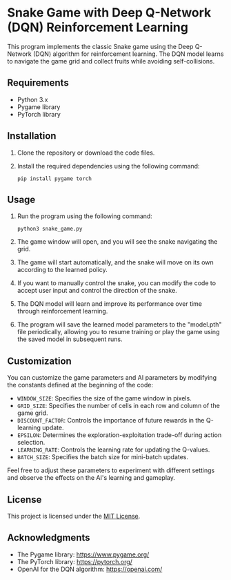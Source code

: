 # Snake Game with Deep Q-Network (DQN) Reinforcement Learning

This program implements the classic Snake game using the Deep Q-Network (DQN) algorithm for reinforcement learning. The DQN model learns to navigate the game grid and collect fruits while avoiding self-collisions.

## Requirements

- Python 3.x
- Pygame library
- PyTorch library

## Installation

1. Clone the repository or download the code files.
2. Install the required dependencies using the following command:

   ```
   pip install pygame torch
   ```

## Usage

1. Run the program using the following command:

   ```
   python3 snake_game.py
   ```

2. The game window will open, and you will see the snake navigating the grid.
3. The game will start automatically, and the snake will move on its own according to the learned policy.
4. If you want to manually control the snake, you can modify the code to accept user input and control the direction of the snake.
5. The DQN model will learn and improve its performance over time through reinforcement learning.
6. The program will save the learned model parameters to the "model.pth" file periodically, allowing you to resume training or play the game using the saved model in subsequent runs.

## Customization

You can customize the game parameters and AI parameters by modifying the constants defined at the beginning of the code:

- `WINDOW_SIZE`: Specifies the size of the game window in pixels.
- `GRID_SIZE`: Specifies the number of cells in each row and column of the game grid.
- `DISCOUNT_FACTOR`: Controls the importance of future rewards in the Q-learning update.
- `EPSILON`: Determines the exploration-exploitation trade-off during action selection.
- `LEARNING_RATE`: Controls the learning rate for updating the Q-values.
- `BATCH_SIZE`: Specifies the batch size for mini-batch updates.

Feel free to adjust these parameters to experiment with different settings and observe the effects on the AI's learning and gameplay.

## License

This project is licensed under the [MIT License](LICENSE).

## Acknowledgments

- The Pygame library: https://www.pygame.org/
- The PyTorch library: https://pytorch.org/
- OpenAI for the DQN algorithm: https://openai.com/
